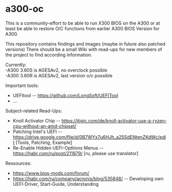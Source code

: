 # a300-oc
This is a community-effort to be able to run X300 BIOS on the A300 or at least be able to restore O/C functions from earlier A300 BIOS Version for A300.

This repository contains findings and images (maybe in future also patched versions)
There should be a small Wiki with read-ups for new members of the project to find
according information.

Currently: \
-A300 3.60S is AGESAv2, no overclock possible \
-A300 3.60R is AGESAv2, last version o/c possible

Important tools:
- UEFItool -- https://github.com/LongSoft/UEFITool
- ...

Subject-related Read-Ups:
- Knoll Activator Chip -- https://itigic.com/de/knoll-activator-use-a-ryzen-cpu-without-an-amd-chipset/
- Patching Intel's UEFI -- https://drive.google.com/file/d/0B7WYx7u6HJh_a25SdENtenZKdWc/edit [Tools, Patching, Example]
- Re-Enable Hidden UEFI-Opttions Menus -- https://habr.com/ru/post/211879/ [ru, please use translator]

Ressources:
- https://www.bios-mods.com/forum/
- https://habr.com/ru/company/acronis/blog/535848/ -- Developing own UEFI-Driver, Start-Guide, Understanding
